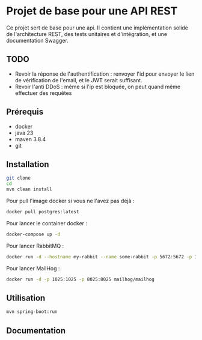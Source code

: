 # Projet de base pour une API REST
Ce projet sert de base pour une api. 
Il contient une implémentation solide de l'architecture REST, des tests unitaires et d'intégration, et une documentation Swagger.

## TODO
- Revoir la réponse de l'authentification : renvoyer l'id pour envoyer le lien de vérification de l'email, et le JWT serait suffisant. 
- Revoir l'anti DDoS : même si l'ip est bloquée, on peut quand même effectuer des requêtes
## Prérequis
- docker
- java 23
- maven 3.8.4
- git

## Installation
```bash
git clone
cd
mvn clean install
```

Pour pull l'image docker si vous ne l'avez pas déjà :
```bash
docker pull postgres:latest
```

Pour lancer le container docker :
```bash
docker-compose up -d
```

Pour lancer RabbitMQ : 
```bash
docker run -d --hostname my-rabbit --name some-rabbit -p 5672:5672 -p 15672:15672 rabbitmq:3-management
```

Pour lancer MailHog : 
```bash
docker run -d -p 1025:1025 -p 8025:8025 mailhog/mailhog
```

## Utilisation
```bash
mvn spring-boot:run
```

## Documentation
